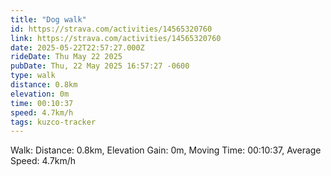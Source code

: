 ```yaml
---
title: "Dog walk"
id: https://strava.com/activities/14565320760
link: https://strava.com/activities/14565320760
date: 2025-05-22T22:57:27.000Z
rideDate: Thu May 22 2025
pubDate: Thu, 22 May 2025 16:57:27 -0600
type: walk
distance: 0.8km
elevation: 0m
time: 00:10:37
speed: 4.7km/h
tags: kuzco-tracker
---
```

Walk: Distance: 0.8km, Elevation Gain: 0m, Moving Time: 00:10:37, Average Speed: 4.7km/h